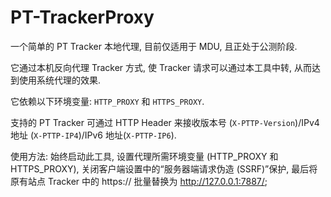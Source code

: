 # PT-TrackerProxy
一个简单的 PT Tracker 本地代理, 目前仅适用于 MDU, 且正处于公测阶段.

它通过本机反向代理 Tracker 方式, 使 Tracker 请求可以通过本工具中转, 从而达到使用系统代理的效果.

它依赖以下环境变量: ```HTTP_PROXY``` 和 ```HTTPS_PROXY```.

支持的 PT Tracker 可通过 HTTP Header 来接收版本号 (```X-PTTP-Version```)/IPv4 地址 (```X-PTTP-IP4```)/IPv6 地址(```X-PTTP-IP6```).

使用方法: 始终启动此工具, 设置代理所需环境变量 (HTTP_PROXY 和 HTTPS_PROXY), 关闭客户端设置中的“服务器端请求伪造 (SSRF)”保护, 最后将原有站点 Tracker 中的 https:// 批量替换为 http://127.0.0.1:7887/;
